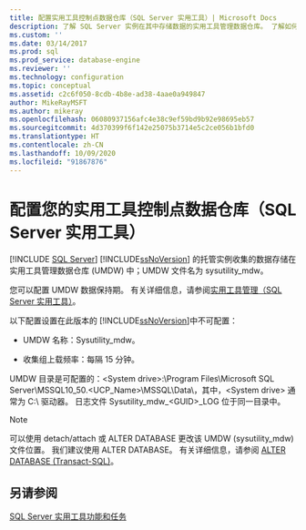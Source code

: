 ```yaml
---
title: 配置实用工具控制点数据仓库（SQL Server 实用工具）| Microsoft Docs
description: 了解 SQL Server 实例在其中存储数据的实用工具管理数据仓库。 了解如何配置其数据保持期和目录。
ms.custom: ''
ms.date: 03/14/2017
ms.prod: sql
ms.prod_service: database-engine
ms.reviewer: ''
ms.technology: configuration
ms.topic: conceptual
ms.assetid: c2c6f050-8cdb-4b8e-ad38-4aae0a949847
author: MikeRayMSFT
ms.author: mikeray
ms.openlocfilehash: 06080937156afc4e38c9ef59bd9b92e98695eb57
ms.sourcegitcommit: 4d370399f6f142e25075b3714e5c2ce056b1bfd0
ms.translationtype: HT
ms.contentlocale: zh-CN
ms.lasthandoff: 10/09/2020
ms.locfileid: "91867876"
---
```

# <a name="configure-your-utility-control-point-data-warehouse-sql-server-utility"></a>配置您的实用工具控制点数据仓库（SQL Server 实用工具）
 [!INCLUDE [SQL Server](../../includes/applies-to-version/sqlserver.md)]
  [!INCLUDE[ssNoVersion](../../includes/ssnoversion-md.md)] 的托管实例收集的数据存储在实用工具管理数据仓库 (UMDW) 中；UMDW 文件名为 sysutility_mdw。  
  
 您可以配置 UMDW 数据保持期。 有关详细信息，请参阅[实用工具管理（SQL Server 实用工具）](/previous-versions/sql/sql-server-2016/ee240832(v=sql.130))。  
  
 以下配置设置在此版本的 [!INCLUDE[ssNoVersion](../../includes/ssnoversion-md.md)]中不可配置：  
  
-   UMDW 名称：Sysutility_mdw。  
  
-   收集组上载频率：每隔 15 分钟。  
  
 UMDW 目录是可配置的：\<System drive>:\Program Files\Microsoft SQL Server\MSSQL10_50.<UCP_Name>\MSSQL\Data\\，其中，\<System drive> 通常为 C:\ 驱动器。 日志文件 Sysutility_mdw_\<GUID>_LOG 位于同一目录中。  
  
> [!NOTE]  
>  可以使用 detach/attach 或 ALTER DATABASE 更改该 UMDW (sysutility_mdw) 文件位置。 我们建议使用 ALTER DATABASE。 有关详细信息，请参阅 [ALTER DATABASE (Transact-SQL)](../../t-sql/statements/alter-database-transact-sql.md)。  
  
## <a name="see-also"></a>另请参阅  
 [SQL Server 实用工具功能和任务](../../relational-databases/manage/sql-server-utility-features-and-tasks.md)  
  

